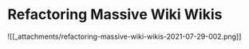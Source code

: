# Refactoring Massive Wiki Wikis

![[_attachments/refactoring-massive-wiki-wikis-2021-07-29-002.png]]